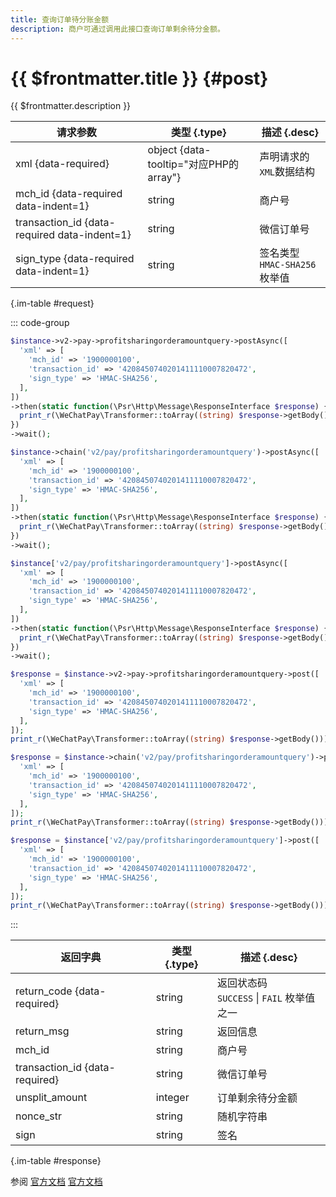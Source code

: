 ```yaml
---
title: 查询订单待分账金额
description: 商户可通过调用此接口查询订单剩余待分金额。
---
```


# {{ $frontmatter.title }} {#post}

{{ $frontmatter.description }}

| 请求参数 | 类型 {.type} | 描述 {.desc}
| --- | --- | ---
| xml {data-required} | object {data-tooltip="对应PHP的array"} | 声明请求的`XML`数据结构
| mch_id {data-required data-indent=1} | string | 商户号
| transaction_id {data-required data-indent=1} | string | 微信订单号
| sign_type {data-required data-indent=1} | string | 签名类型<br/>`HMAC-SHA256` 枚举值

{.im-table #request}

::: code-group

```php [异步纯链式]
$instance->v2->pay->profitsharingorderamountquery->postAsync([
  'xml' => [
    'mch_id' => '1900000100',
    'transaction_id' => '4208450740201411110007820472',
    'sign_type' => 'HMAC-SHA256',
  ],
])
->then(static function(\Psr\Http\Message\ResponseInterface $response) {
  print_r(\WeChatPay\Transformer::toArray((string) $response->getBody()));
})
->wait();
```

```php [异步声明式]
$instance->chain('v2/pay/profitsharingorderamountquery')->postAsync([
  'xml' => [
    'mch_id' => '1900000100',
    'transaction_id' => '4208450740201411110007820472',
    'sign_type' => 'HMAC-SHA256',
  ],
])
->then(static function(\Psr\Http\Message\ResponseInterface $response) {
  print_r(\WeChatPay\Transformer::toArray((string) $response->getBody()));
})
->wait();
```

```php [异步属性式]
$instance['v2/pay/profitsharingorderamountquery']->postAsync([
  'xml' => [
    'mch_id' => '1900000100',
    'transaction_id' => '4208450740201411110007820472',
    'sign_type' => 'HMAC-SHA256',
  ],
])
->then(static function(\Psr\Http\Message\ResponseInterface $response) {
  print_r(\WeChatPay\Transformer::toArray((string) $response->getBody()));
})
->wait();
```

```php [同步纯链式]
$response = $instance->v2->pay->profitsharingorderamountquery->post([
  'xml' => [
    'mch_id' => '1900000100',
    'transaction_id' => '4208450740201411110007820472',
    'sign_type' => 'HMAC-SHA256',
  ],
]);
print_r(\WeChatPay\Transformer::toArray((string) $response->getBody()));
```

```php [同步声明式]
$response = $instance->chain('v2/pay/profitsharingorderamountquery')->post([
  'xml' => [
    'mch_id' => '1900000100',
    'transaction_id' => '4208450740201411110007820472',
    'sign_type' => 'HMAC-SHA256',
  ],
]);
print_r(\WeChatPay\Transformer::toArray((string) $response->getBody()));
```

```php [同步属性式]
$response = $instance['v2/pay/profitsharingorderamountquery']->post([
  'xml' => [
    'mch_id' => '1900000100',
    'transaction_id' => '4208450740201411110007820472',
    'sign_type' => 'HMAC-SHA256',
  ],
]);
print_r(\WeChatPay\Transformer::toArray((string) $response->getBody()));
```

:::

| 返回字典 | 类型 {.type} | 描述 {.desc}
| --- | --- | ---
| return_code {data-required}| string | 返回状态码<br/>`SUCCESS` \| `FAIL` 枚举值之一
| return_msg | string | 返回信息
| mch_id | string | 商户号
| transaction_id {data-required}| string | 微信订单号
| unsplit_amount | integer | 订单剩余待分金额
| nonce_str | string | 随机字符串
| sign | string | 签名

{.im-table #response}

参阅 [官方文档](https://pay.weixin.qq.com/wiki/doc/api/allocation.php?chapter=27_10&index=7) [官方文档](https://pay.weixin.qq.com/wiki/doc/api/allocation.php?chapter=27_10&index=7)
